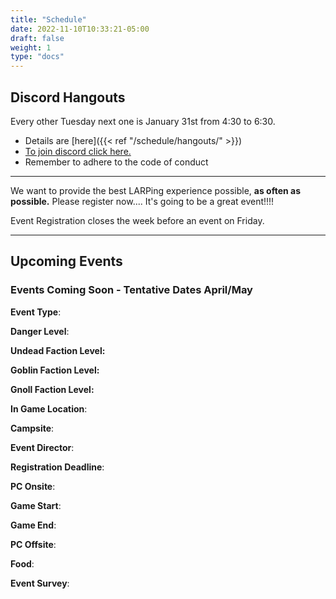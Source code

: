 ```yaml
---
title: "Schedule"
date: 2022-11-10T10:33:21-05:00
draft: false
weight: 1
type: "docs"
---
```


## Discord Hangouts

Every other Tuesday next one is January 31st from 4:30 to 6:30. 

- Details are [here]({{< ref "/schedule/hangouts/" >}}) 
- [To join discord click here.](https://discord.gg/FdrqscEG ) 
- Remember to adhere to the code of conduct 

---

We want to provide the best LARPing experience possible, **as often as possible.**  Please register now.... It's going to be a great event!!!!

Event Registration closes the week before an event on Friday.

------

## Upcoming Events

### Events Coming Soon - Tentative Dates April/May

**Event Type**:

**Danger Level**:

**Undead Faction Level:**

**Goblin Faction Level:**

**Gnoll Faction Level:**

**In Game Location**: 

**Campsite**:

**Event Director**: 

**Registration Deadline**: 

**PC Onsite**:  

**Game Start**: 

**Game End**: 

**PC Offsite**:  

**Food**:  

**Event Survey**: 


